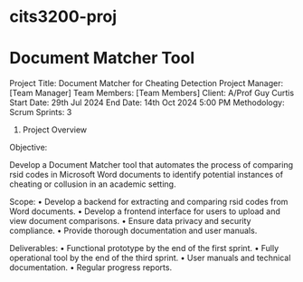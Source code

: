 # cits3200-proj

# Document Matcher Tool

Project Title: Document Matcher for Cheating Detection
Project Manager: [Team Manager]
Team Members: [Team Members]
Client: A/Prof Guy Curtis
Start Date: 29th Jul 2024
End Date: 14th Oct 2024 5:00 PM
Methodology: Scrum
Sprints: 3


1. Project Overview

Objective: 

Develop a Document Matcher tool that automates the process of comparing rsid codes in Microsoft Word documents to identify potential instances of cheating or collusion in an academic setting.

Scope:
    • Develop a backend for extracting and comparing rsid codes from Word documents.
    • Develop a frontend interface for users to upload and view document comparisons.
    • Ensure data privacy and security compliance.
    • Provide thorough documentation and user manuals.

Deliverables:
    • Functional prototype by the end of the first sprint.
    • Fully operational tool by the end of the third sprint.
    • User manuals and technical documentation.
    • Regular progress reports.